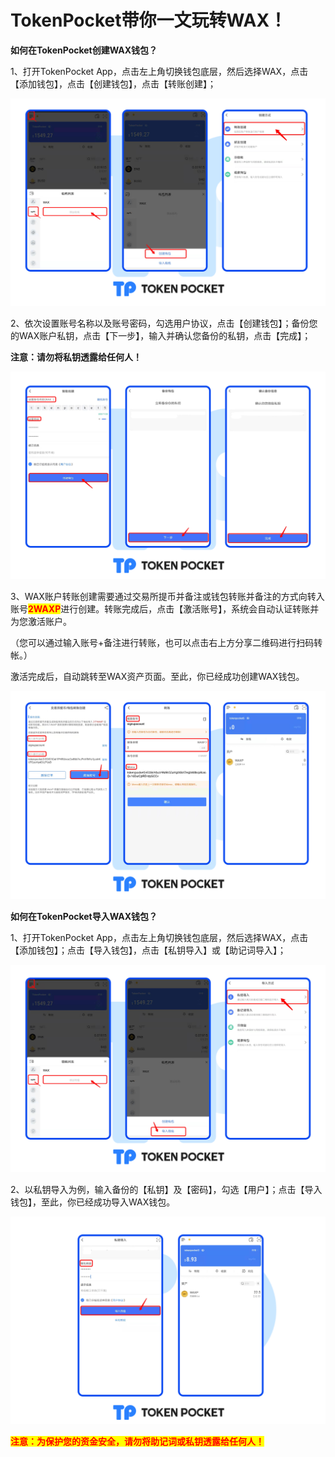 # TokenPocket带你一文玩转WAX！

**如何在TokenPocket创建WAX钱包？**

1、打开TokenPocket App，点击左上角切换钱包底层，然后选择WAX，点击【添加钱包】，点击【创建钱包】，点击【转账创建】；

![](<../../.gitbook/assets/wax1 zh new.png>)

2、依次设置账号名称以及账号密码，勾选用户协议，点击【创建钱包】；备份您的WAX账户私钥，点击【下一步】，输入并确认您备份的私钥，点击【完成】；

**注意：请勿将私钥透露给任何人！**

![](<../../.gitbook/assets/wax2 zh new (2).png>)

3、WAX账户转账创建需要通过交易所提币并备注或钱包转账并备注的方式向转入账号<mark style="color:red;">**2WAXP**</mark>进行创建。转账完成后，点击【激活账号】，系统会自动认证转账并为您激活账户。

（您可以通过输入账号+备注进行转账，也可以点击右上方分享二维码进行扫码转帐。）

激活完成后，自动跳转至WAX资产页面。至此，你已经成功创建WAX钱包。

![](<../../.gitbook/assets/waxp 3 zh.png>)

**如何在TokenPocket导入WAX钱包？**

1、打开TokenPocket App，点击左上角切换钱包底层，然后选择WAX，点击【添加钱包】；点击【导入钱包】，点击【私钥导入】或【助记词导入】；

![](<../../.gitbook/assets/wax4 zh new.png>)

2、以私钥导入为例，输入备份的【私钥】及【密码】，勾选【用户】；点击【导入钱包】，至此，你已经成功导入WAX钱包。

![](<../../.gitbook/assets/waxp5 zh.png>)

<mark style="color:red;">**注意：为保护您的资金安全，请勿将助记词或私钥透露给任何人！**</mark>
